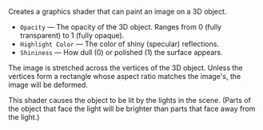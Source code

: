 Creates a graphics shader that can paint an image on a 3D object.

   - `Opacity` — The opacity of the 3D object. Ranges from 0 (fully transparent) to 1 (fully opaque). 
   - `Highlight Color` — The color of shiny (specular) reflections.
   - `Shininess` — How dull (0) or polished (1) the surface appears.

The image is stretched across the vertices of the 3D object. Unless the vertices form a rectangle whose aspect ratio matches the image's, the image will be deformed.

This shader causes the object to be lit by the lights in the scene.  (Parts of the object that face the light will be brighter than parts that face away from the light.)
